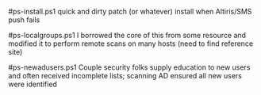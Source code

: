 #ps-install.ps1
quick and dirty patch (or whatever) install when Altiris/SMS push fails

#ps-localgroups.ps1
I borrowed the core of this from some resource and modified it to perform remote scans on many hosts (need to find reference site)

#ps-newadusers.ps1
Couple security folks supply education to new users and often received incomplete lists; scanning AD ensured all new users were identified
